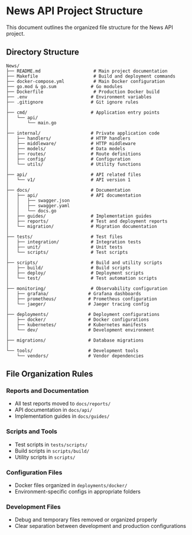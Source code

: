 # News API Project Structure

This document outlines the organized file structure for the News API project.

## Directory Structure

```
News/
├── README.md                    # Main project documentation
├── Makefile                     # Build and deployment commands
├── docker-compose.yml           # Main Docker configuration
├── go.mod & go.sum             # Go modules
├── Dockerfile                   # Production Docker build
├── .env                        # Environment variables
├── .gitignore                  # Git ignore rules
│
├── cmd/                        # Application entry points
│   └── api/
│       └── main.go
│
├── internal/                   # Private application code
│   ├── handlers/               # HTTP handlers
│   ├── middleware/             # HTTP middleware
│   ├── models/                 # Data models
│   ├── routes/                 # Route definitions
│   ├── config/                 # Configuration
│   └── utils/                  # Utility functions
│
├── api/                        # API related files
│   └── v1/                     # API version 1
│
├── docs/                       # Documentation
│   ├── api/                    # API documentation
│   │   ├── swagger.json
│   │   ├── swagger.yaml
│   │   └── docs.go
│   ├── guides/                 # Implementation guides
│   ├── reports/                # Test and deployment reports
│   └── migration/              # Migration documentation
│
├── tests/                      # Test files
│   ├── integration/            # Integration tests
│   ├── unit/                   # Unit tests
│   └── scripts/                # Test scripts
│
├── scripts/                    # Build and utility scripts
│   ├── build/                  # Build scripts
│   ├── deploy/                 # Deployment scripts
│   └── test/                   # Test automation scripts
│
├── monitoring/                 # Observability configuration
│   ├── grafana/               # Grafana dashboards
│   ├── prometheus/            # Prometheus configuration
│   └── jaeger/                # Jaeger tracing config
│
├── deployments/               # Deployment configurations
│   ├── docker/                # Docker configurations
│   ├── kubernetes/            # Kubernetes manifests
│   └── dev/                   # Development environment
│
├── migrations/                # Database migrations
│
└── tools/                     # Development tools
    └── vendors/               # Vendor dependencies
```

## File Organization Rules

### Reports and Documentation
- All test reports moved to `docs/reports/`
- API documentation in `docs/api/`
- Implementation guides in `docs/guides/`

### Scripts and Tools
- Test scripts in `tests/scripts/`
- Build scripts in `scripts/build/`
- Utility scripts in `scripts/`

### Configuration Files
- Docker files organized in `deployments/docker/`
- Environment-specific configs in appropriate folders

### Development Files
- Debug and temporary files removed or organized properly
- Clear separation between development and production configurations
